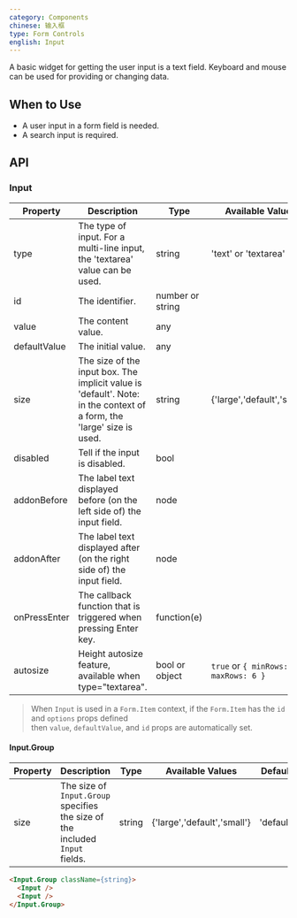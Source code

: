 ```yaml
---
category: Components
chinese: 输入框
type: Form Controls
english: Input
---
```


A basic widget for getting the user input is a text field.
Keyboard and mouse can be used for providing or changing data.

## When to Use

- A user input in a form field is needed.
- A search input is required.

## API

### Input

| Property       | Description           | Type     | Available Values | Default       |
|----------------|-----------------------|----------|------------------|---------------|
| type | The type of input. For a multi-line input, the 'textarea' value can be used. | string | 'text' or 'textarea' | 'text'    |
| id | The identifier. | number or string |   |   |
| value | The content value. | any |   |   |
| defaultValue | The initial value. | any |   |   |
| size | The size of the input box. The implicit value is 'default'. Note: in the context of a form, the 'large' size is used. | string | {'large','default','small'} | 'default' |
| disabled | Tell if the input is disabled. | bool |   | false |
| addonBefore | The label text displayed before (on the left side of) the input field. | node |   |   |
| addonAfter | The label text displayed after (on the right side of) the input field. | node |   |   |
| onPressEnter | The callback function that is triggered when pressing Enter key. | function(e) |   |   |
| autosize | Height autosize feature, available when type="textarea". | bool or object | `true` or `{ minRows: 2, maxRows: 6 }` | false |

> When `Input` is used in a `Form.Item` context, if the `Form.Item` has the `id` and `options` props defined  
then `value`, `defaultValue`, and `id` props are automatically set.

#### Input.Group

| Property  | Description                      | Type   | Available Values            | Default   |
|-----------|----------------------------------|--------|-----------------------------|-----------|
|  size | The size of `Input.Group` specifies the size of the included `Input` fields. | string | {'large','default','small'} | 'default' |

```html
<Input.Group className={string}>
  <Input />
  <Input />
</Input.Group>
```
